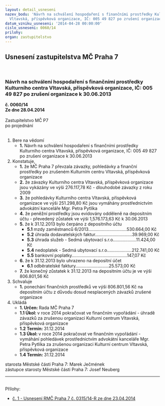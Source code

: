 ```yaml
---
layout: detail_usneseni
nazev_bodu: 'Návrh na schválení hospodaření s finančními prostředky Kulturního centra
  Vltavská, příspěvková organizace, IČ: 005 49 827 po zrušení organizace k 30.06.2013'
datum_vzniku_usneseni: '2014-04-28 00:00:00'
cislo_usneseni: 0060/14
prilohy: 
organ: zastupitelstvo
---
```

<div id="ucUsn_pList" class="usn">
	<span><h2>Usnesení zastupitelstva MČ Praha 7 </h2>
<br></span><div class="standBody">
<span><h3>Návrh na schválení hospodaření s finančními prostředky Kulturního centra Vltavská, příspěvková organizace, IČ: 005 49 827 po zrušení organizace k 30.06.2013</h3></span><div class="center">
		<strong>č. 0060/14</strong><br>
	</div>
<div class="center">
		<strong>Ze dne 28.04.2014</strong><br><br>
	</div>Zastupitelstvo MČ P7<br> po projednání<br><br><ol>
<li>Bere na vědomí<ul><li>
<strong>1.</strong> Návrh na schválení hospodaření s finančními prostředky Kulturního centra Vltavská, příspěvková organizace, IČ: 005 49 827 po zrušení organizace k 30.06.2013</li></ul>
</li>
<li>Konstatuje,<ul>
<li>
<strong>1.</strong> že MČ Praha 7 převzala závazky, pohledávky a finanční prostředky po zrušeném Kulturním centru Vltavská, příspěvková organizace</li>
<li>
<strong>2.</strong> že závazky Kulturního centra Vltavská, příspěvková organizace jsou vykázány ve výši 276.117,78 Kč - dlouhodobé závazky z roku 2009</li>
<li>
<strong>3.</strong> že pohledávky Kulturního centra Vltavská, příspěvková organizace ve výši 251.298,80 Kč jsou vymáhány prostřednictvím advokátní kanceláře Mgr. Petra Pytlíka</li>
<li>
<strong>4.</strong> že peněžní prostředky jsou evidovány odděleně na depositním účtu - převedený zůstatek ve výši 1,576.173,63 Kč k 30.06.2013</li>
<li>
<strong>5.</strong> že k 31.12.2013 bylo čerpáno z depositního účtu <ul>
<li>
<strong>5.1</strong> mzdy zaměstnanců 6/2013……………………..…..530.664,00 Kč</li>
<li>
<strong>5.2</strong> úhrada dodavatelských faktur...………………..…….39.969,00 Kč</li>
<li>
<strong>5.3</strong> úhrada služeb - Sedmá ubytovací s.r.o……………....11.424,00 Kč</li>
<li>
<strong>5.4</strong> nedoplatek - Sedmá ubytovací s.r.o………………..212.741,00 Kč</li>
<li>
<strong>5.5</strong> bankovní poplatky………………………………………147,07 Kč</li>
</ul>
</li>
<li>
<strong>6.</strong> že k 31.12.2013 bylo uhrazeno na depositní účet <ul><li>
<strong>6.1</strong> odběratelské faktury………………………25.573,00 Kč</li></ul>
</li>
<li>
<strong>7.</strong> že konečný zůstatek k 31.12.2013 na depositním účtu je ve výši 806.801,56 Kč</li>
</ul>
</li>
<li>Schvaluje<ul><li>
<strong>1.</strong> ponechání finančních prostředků ve výši 806.801,56 Kč na depositním účtu z důvodu dosud nesplacených závazků zrušené organizace</li></ul>
</li>
<li>Ukládá<ul>
<li>
<strong>1. Určen: </strong>Rada MČ Praha 7</li>
<li>
<strong>1.1 Úkol: </strong>v roce 2014 pokračovat ve finančním vypořádání - úhradě závazků za zrušenou organizaci Kulturní centrum Vltavská, příspěvková organizace</li>
<li>
<strong>1.2 Termín: </strong>31.12.2014</li>
<li>
<strong>1.3 Úkol: </strong>v roce 2014 pokračovat ve finančním vypořádání - vymáhání pohledávek prostřednictvím advokátní kanceláře Mgr. Petra Pytlíka za zrušenou organizaci Kulturní centrum Vltavská, příspěvková organizace </li>
<li>
<strong>1.4 Termín: </strong>31.12.2014</li>
</ul>
</li>
</ol>starosta Městské části Praha 7: Marek Ječmének<br>zástupce starosty Městské části Praha 7: Josef Neuberg<hr>
<br>Přílohy: <ul>
<li><a href="/zdroj.aspx?typ=4&amp;id=55884&amp;sh=250717877" target="_blank" title="Soubor (.doc 33,5 kB)-nové okno">č. 1 - Usnesení RMČ Praha 7 č. 0315/14-R ze dne 23.04.2014</a></li> </ul>
</div>
</div>